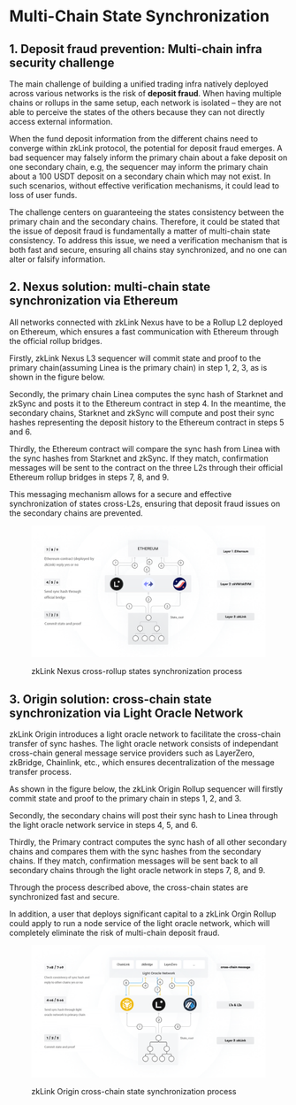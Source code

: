 # Multi-Chain State Synchronization

## 1. Deposit fraud prevention: Multi-chain infra security challenge

The main challenge of building a unified trading infra natively deployed across various networks is the risk of **deposit fraud**. When having multiple chains or rollups in the same setup, each network is isolated – they are not able to perceive the states of the others because they can not directly access external information.

When the fund deposit information from the different chains need to converge within zkLink protocol, the potential for deposit fraud emerges. A bad sequencer may falsely inform the primary chain about a fake deposit on one secondary chain, e.g, the sequencer may inform the primary chain about a 100 USDT deposit on a secondary chain which may not exist. In such scenarios, without effective verification mechanisms, it could lead to loss of user funds.

The challenge centers on guaranteeing the states consistency between the primary chain and the secondary chains. Therefore, it could be stated that the issue of deposit fraud is fundamentally a matter of multi-chain state consistency. To address this issue, we need a verification mechanism that is both fast and secure, ensuring all chains stay synchronized, and no one can alter or falsify information.

## 2. Nexus solution: multi-chain state synchronization via Ethereum

All networks connected with zkLink Nexus have to be a Rollup L2 deployed on Ethereum, which ensures a fast communication with Ethereum through the official rollup bridges.

Firstly, zkLink Nexus L3 sequencer will commit state and proof to the primary chain(assuming Linea is the primary chain) in step 1, 2, 3, as is shown in the figure below.

Secondly, the primary chain Linea computes the sync hash of Starknet and zkSync and posts it to the Ethereum contract in step 4. In the meantime, the secondary chains, Starknet and zkSync will compute and post their sync hashes representing the deposit history to the Ethereum contract in steps 5 and 6.

Thirdly, the Ethereum contract will compare the sync hash from Linea with the sync hashes from Starknet and zkSync. If they match, confirmation messages will be sent to the contract on the three L2s through their official Ethereum rollup bridges in steps 7, 8, and 9.

This messaging mechanism allows for a secure and effective synchronization of states cross-L2s, ensuring that deposit fraud issues on the secondary chains are prevented.

<figure><img src="../../../.gitbook/assets/figure6.png" alt=""><figcaption><p>zkLink Nexus cross-rollup states synchronization process</p></figcaption></figure>

## 3. Origin solution: cross-chain state synchronization via Light Oracle Network

zkLink Origin introduces a light oracle network to facilitate the cross-chain transfer of sync hashes. The light oracle network consists of independant cross-chain general message service providers such as LayerZero, zkBridge, Chainlink, etc., which ensures decentralization of the message transfer process.

As shown in the figure below, the zkLink Origin Rollup sequencer will firstly commit state and proof to the primary chain in steps 1, 2, and 3.

Secondly, the secondary chains will post their sync hash to Linea through the light oracle network service in steps 4, 5, and 6.

Thirdly, the Primary contract computes the sync hash of all other secondary chains and compares them with the sync hashes from the secondary chains. If they match, confirmation messages will be sent back to all secondary chains through the light oracle network in steps 7, 8, and 9.

Through the process described above, the cross-chain states are synchronized fast and secure.

In addition, a user that deploys significant capital to a zkLink Orgin Rollup could apply to run a node service of the light oracle network, which will completely eliminate the risk of multi-chain deposit fraud.

<figure><img src="../../../.gitbook/assets/figure7.png" alt=""><figcaption><p>zkLink Origin cross-chain state synchronization process</p></figcaption></figure>
